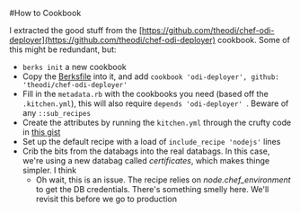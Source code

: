 #How to Cookbook

I extracted the good stuff from the [https://github.com/theodi/chef-odi-deployer](https://github.com/theodi/chef-odi-deployer) cookbook. Some of this might be redundant, but:

* `berks init` a new cookbook
* Copy the [Berksfile](https://github.com/theodi/chef-odi-deployer/blob/master/Berksfile) into it, and add `cookbook 'odi-deployer', github: 'theodi/chef-odi-deployer'
`
* Fill in the `metadata.rb` with the cookbooks you need (based off the `.kitchen.yml`), this will also require `depends 'odi-deployer'
`. Beware of any `::sub_recipes`
* Create the attributes by running the `kitchen.yml` through the crufty code in [this gist](https://gist.github.com/pikesley/60bc5bc6f376edb158c4)
* Set up the default recipe with a load of `include_recipe 'nodejs'` lines
* Crib the bits from the databags into the real databags. In this case, we're using a new databag called _certificates_, which makes thinge simpler. I think
  * Oh wait, this is an issue. The recipe relies on _node.chef_environment_ to get the DB credentials. There's something smelly here. We'll revisit this before we go to production
